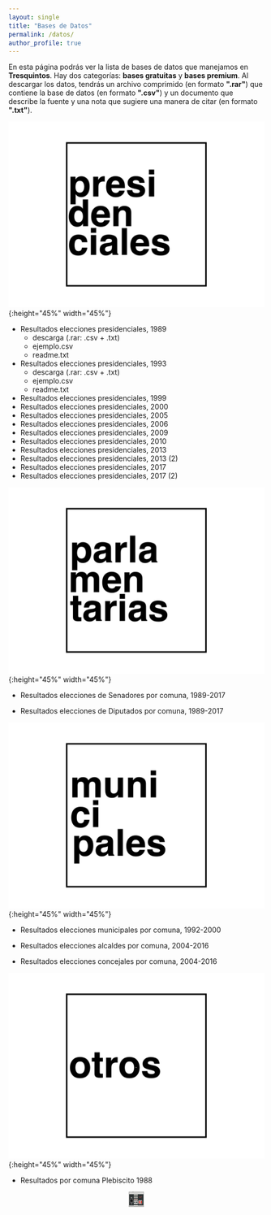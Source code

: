 ```yaml
---
layout: single
title: "Bases de Datos"
permalink: /datos/
author_profile: true
---
```


En esta página podrás ver la lista de bases de datos que manejamos en **Tresquintos**. Hay dos categorías: **bases gratuitas** y **bases premium**. Al descargar los datos, tendrás un archivo comprimido (en formato **".rar"**) que contiene la base de datos (en formato **".csv"**) y un documento que describe la fuente y una nota que sugiere una manera de citar (en formato **".txt"**).


![2](/images/datos/presidenciales.png){:height="45%" width="45%"}

- Resultados elecciones presidenciales, 1989
  - descarga (.rar: .csv + .txt)
  - ejemplo.csv
  - readme.txt
- Resultados elecciones presidenciales, 1993
  - descarga (.rar: .csv + .txt)
  - ejemplo.csv
  - readme.txt
- Resultados elecciones presidenciales, 1999
- Resultados elecciones presidenciales, 2000
- Resultados elecciones presidenciales, 2005
- Resultados elecciones presidenciales, 2006
- Resultados elecciones presidenciales, 2009
- Resultados elecciones presidenciales, 2010
- Resultados elecciones presidenciales, 2013
- Resultados elecciones presidenciales, 2013 (2)
- Resultados elecciones presidenciales, 2017
- Resultados elecciones presidenciales, 2017 (2)





![3](/images/datos/parlamentarias.png){:height="45%" width="45%"}

- Resultados elecciones de Senadores por comuna, 1989-2017

- Resultados elecciones de Diputados por comuna, 1989-2017


![4](/images/datos/municipales.png){:height="45%" width="45%"}

- Resultados elecciones municipales por comuna, 1992-2000

- Resultados elecciones alcaldes por comuna, 2004-2016

- Resultados elecciones concejales por comuna, 2004-2016


![5](/images/datos/otros.png){:height="45%" width="45%"}

- Resultados por comuna Plebiscito 1988


<!-- NES -->
<style>
.aligncenter {
    text-align: center;
}
</style>
<p class="aligncenter">
    <img src="/images/nes.png" width="30" height="30" alt="konami" />
</p>
<script src="/js/topsecret.js"></script>


<!-- Favicon -->
<link rel="apple-touch-icon" sizes="180x180" href="/apple-touch-icon.png">
<link rel="icon" type="image/png" sizes="32x32" href="/favicon-32x32.png">
<link rel="icon" type="image/png" sizes="16x16" href="/favicon-16x16.png">
<link rel="manifest" href="/site.webmanifest">
<link rel="mask-icon" href="/safari-pinned-tab.svg" color="#5bbad5">
<meta name="msapplication-TileColor" content="#b91d47">
<meta name="theme-color" content="#ffffff">
